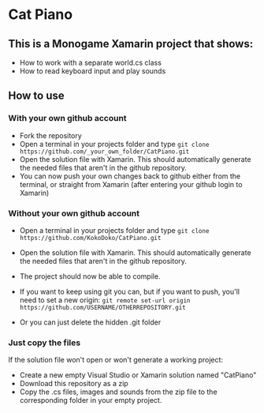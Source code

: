 # Cat Piano

## This is a Monogame Xamarin project that shows:

- How to work with a separate world.cs class 
- How to read keyboard input and play sounds

## How to use

### With your own github account

- Fork the repository
- Open a terminal in your projects folder and type `git clone https://github.com/_your_own_folder/CatPiano.git` 
- Open the solution file with Xamarin. This should automatically generate the needed files that aren't in the github repository.
- You can now push your own changes back to github either from the terminal, or straight from Xamarin (after entering your github login to Xamarin)

### Without your own github account

- Open a terminal in your projects folder and type `git clone https://github.com/KokoDoko/CatPiano.git` 
- Open the solution file with Xamarin. This should automatically generate the needed files that aren't in the github repository.
- The project should now be able to compile.

- If you want to keep using git you can, but if you want to push, you'll need to set a new origin: `git remote set-url origin https://github.com/USERNAME/OTHERREPOSITORY.git`
- Or you can just delete the hidden .git folder

### Just copy the files

If the solution file won't open or won't generate a working project:

- Create a new empty Visual Studio or Xamarin solution named "CatPiano"
- Download this repository as a zip
- Copy the .cs files, images and sounds from the zip file to the corresponding folder in your empty project.